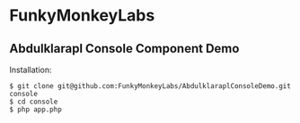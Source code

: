 FunkyMonkeyLabs
===============

Abdulklarapl Console Component Demo
---------------------------------

Installation:

```
$ git clone git@github.com:FunkyMonkeyLabs/AbdulklaraplConsoleDemo.git console
$ cd console
$ php app.php
```